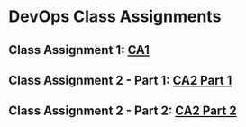 DevOps Class Assignments
=========================

Class Assignment 1: [CA1](/ca1/readmeCA1.md)
------------------
Class Assignment 2 - Part 1: [CA2  Part 1](/ca2/part1/readmeCA2part1.md)
------------------
Class Assignment 2 - Part 2: [CA2  Part 2](/ca2/part2/readmeCA2part2.md)
------------------
